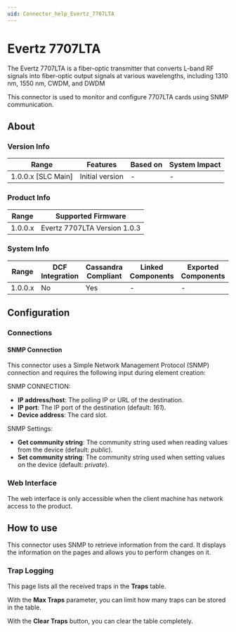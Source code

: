 ```yaml
---
uid: Connector_help_Evertz_7707LTA
---
```


# Evertz 7707LTA

The Evertz 7707LTA is a fiber-optic transmitter that converts L-band RF signals into fiber-optic output signals at various wavelengths, including 1310 nm, 1550 nm, CWDM, and DWDM

This connector is used to monitor and configure 7707LTA cards using SNMP communication.

## About

### Version Info

| Range              | Features        | Based on | System Impact |
|--------------------|-----------------|----------|---------------|
| 1.0.0.x [SLC Main] | Initial version | -        | -             |

### Product Info

| Range   | Supported Firmware           |
|---------|------------------------------|
| 1.0.0.x | Evertz 7707LTA Version 1.0.3 |

### System Info

| Range   | DCF Integration | Cassandra Compliant | Linked Components | Exported Components |
|---------|-----------------|---------------------|-------------------|---------------------|
| 1.0.0.x | No              | Yes                 | -                 | -                   |

## Configuration

### Connections

#### SNMP Connection

This connector uses a Simple Network Management Protocol (SNMP) connection and requires the following input during element creation:

SNMP CONNECTION:

- **IP address/host**: The polling IP or URL of the destination.
- **IP port**: The IP port of the destination (default: *161*).
- **Device address**: The card slot.

SNMP Settings:

- **Get community string**: The community string used when reading values from the device (default: *public*).
- **Set community string**: The community string used when setting values on the device (default: *private*).

### Web Interface

The web interface is only accessible when the client machine has network access to the product.

## How to use

This connector uses SNMP to retrieve information from the card. It displays the information on the pages and allows you to perform changes on it.

### Trap Logging

This page lists all the received traps in the **Traps** table.

With the **Max Traps** parameter, you can limit how many traps can be stored in the table.

With the **Clear Traps** button, you can clear the table completely.
